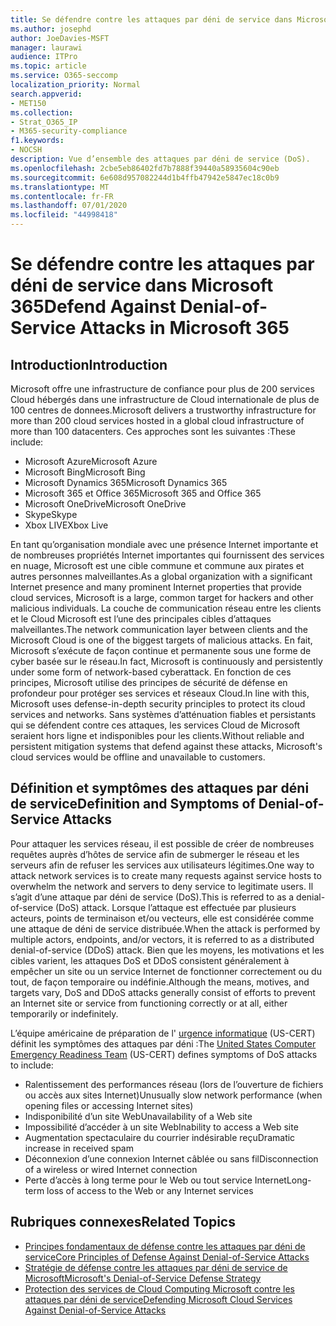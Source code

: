 ```yaml
---
title: Se défendre contre les attaques par déni de service dans Microsoft 365
ms.author: josephd
author: JoeDavies-MSFT
manager: laurawi
audience: ITPro
ms.topic: article
ms.service: O365-seccomp
localization_priority: Normal
search.appverid:
- MET150
ms.collection:
- Strat_O365_IP
- M365-security-compliance
f1.keywords:
- NOCSH
description: Vue d’ensemble des attaques par déni de service (DoS).
ms.openlocfilehash: 2cbe5eb86402fd7b7888f39440a58935604c90eb
ms.sourcegitcommit: 6e608d957082244d1b4ffb47942e5847ec18c0b9
ms.translationtype: MT
ms.contentlocale: fr-FR
ms.lasthandoff: 07/01/2020
ms.locfileid: "44998418"
---
```

# <a name="defend-against-denial-of-service-attacks-in-microsoft-365"></a><span data-ttu-id="cd7e0-103">Se défendre contre les attaques par déni de service dans Microsoft 365</span><span class="sxs-lookup"><span data-stu-id="cd7e0-103">Defend Against Denial-of-Service Attacks in Microsoft 365</span></span>

## <a name="introduction"></a><span data-ttu-id="cd7e0-104">Introduction</span><span class="sxs-lookup"><span data-stu-id="cd7e0-104">Introduction</span></span>

<span data-ttu-id="cd7e0-105">Microsoft offre une infrastructure de confiance pour plus de 200 services Cloud hébergés dans une infrastructure de Cloud internationale de plus de 100 centres de donnees.</span><span class="sxs-lookup"><span data-stu-id="cd7e0-105">Microsoft delivers a trustworthy infrastructure for more than 200 cloud services hosted in a global cloud infrastructure of more than 100 datacenters.</span></span> <span data-ttu-id="cd7e0-106">Ces approches sont les suivantes :</span><span class="sxs-lookup"><span data-stu-id="cd7e0-106">These include:</span></span>

- <span data-ttu-id="cd7e0-107">Microsoft Azure</span><span class="sxs-lookup"><span data-stu-id="cd7e0-107">Microsoft Azure</span></span>
- <span data-ttu-id="cd7e0-108">Microsoft Bing</span><span class="sxs-lookup"><span data-stu-id="cd7e0-108">Microsoft Bing</span></span>
- <span data-ttu-id="cd7e0-109">Microsoft Dynamics 365</span><span class="sxs-lookup"><span data-stu-id="cd7e0-109">Microsoft Dynamics 365</span></span>
- <span data-ttu-id="cd7e0-110">Microsoft 365 et Office 365</span><span class="sxs-lookup"><span data-stu-id="cd7e0-110">Microsoft 365 and Office 365</span></span>
- <span data-ttu-id="cd7e0-111">Microsoft OneDrive</span><span class="sxs-lookup"><span data-stu-id="cd7e0-111">Microsoft OneDrive</span></span>
- <span data-ttu-id="cd7e0-112">Skype</span><span class="sxs-lookup"><span data-stu-id="cd7e0-112">Skype</span></span>
- <span data-ttu-id="cd7e0-113">Xbox LIVE</span><span class="sxs-lookup"><span data-stu-id="cd7e0-113">Xbox Live</span></span>

<span data-ttu-id="cd7e0-114">En tant qu’organisation mondiale avec une présence Internet importante et de nombreuses propriétés Internet importantes qui fournissent des services en nuage, Microsoft est une cible commune et commune aux pirates et autres personnes malveillantes.</span><span class="sxs-lookup"><span data-stu-id="cd7e0-114">As a global organization with a significant Internet presence and many prominent Internet properties that provide cloud services, Microsoft is a large, common target for hackers and other malicious individuals.</span></span> <span data-ttu-id="cd7e0-115">La couche de communication réseau entre les clients et le Cloud Microsoft est l’une des principales cibles d’attaques malveillantes.</span><span class="sxs-lookup"><span data-stu-id="cd7e0-115">The network communication layer between clients and the Microsoft Cloud is one of the biggest targets of malicious attacks.</span></span> <span data-ttu-id="cd7e0-116">En fait, Microsoft s’exécute de façon continue et permanente sous une forme de cyber basée sur le réseau.</span><span class="sxs-lookup"><span data-stu-id="cd7e0-116">In fact, Microsoft is continuously and persistently under some form of network-based cyberattack.</span></span> <span data-ttu-id="cd7e0-117">En fonction de ces principes, Microsoft utilise des principes de sécurité de défense en profondeur pour protéger ses services et réseaux Cloud.</span><span class="sxs-lookup"><span data-stu-id="cd7e0-117">In line with this, Microsoft uses defense-in-depth security principles to protect its cloud services and networks.</span></span> <span data-ttu-id="cd7e0-118">Sans systèmes d’atténuation fiables et persistants qui se défendent contre ces attaques, les services Cloud de Microsoft seraient hors ligne et indisponibles pour les clients.</span><span class="sxs-lookup"><span data-stu-id="cd7e0-118">Without reliable and persistent mitigation systems that defend against these attacks, Microsoft's cloud services would be offline and unavailable to customers.</span></span>

## <a name="definition-and-symptoms-of-denial-of-service-attacks"></a><span data-ttu-id="cd7e0-119">Définition et symptômes des attaques par déni de service</span><span class="sxs-lookup"><span data-stu-id="cd7e0-119">Definition and Symptoms of Denial-of-Service Attacks</span></span>

<span data-ttu-id="cd7e0-120">Pour attaquer les services réseau, il est possible de créer de nombreuses requêtes auprès d’hôtes de service afin de submerger le réseau et les serveurs afin de refuser les services aux utilisateurs légitimes.</span><span class="sxs-lookup"><span data-stu-id="cd7e0-120">One way to attack network services is to create many requests against service hosts to overwhelm the network and servers to deny service to legitimate users.</span></span> <span data-ttu-id="cd7e0-121">Il s’agit d’une attaque par déni de service (DoS).</span><span class="sxs-lookup"><span data-stu-id="cd7e0-121">This is referred to as a denial-of-service (DoS) attack.</span></span> <span data-ttu-id="cd7e0-122">Lorsque l’attaque est effectuée par plusieurs acteurs, points de terminaison et/ou vecteurs, elle est considérée comme une attaque de déni de service distribuée.</span><span class="sxs-lookup"><span data-stu-id="cd7e0-122">When the attack is performed by multiple actors, endpoints, and/or vectors, it is referred to as a distributed denial-of-service (DDoS) attack.</span></span> <span data-ttu-id="cd7e0-123">Bien que les moyens, les motivations et les cibles varient, les attaques DoS et DDoS consistent généralement à empêcher un site ou un service Internet de fonctionner correctement ou du tout, de façon temporaire ou indéfinie.</span><span class="sxs-lookup"><span data-stu-id="cd7e0-123">Although the means, motives, and targets vary, DoS and DDoS attacks generally consist of efforts to prevent an Internet site or service from functioning correctly or at all, either temporarily or indefinitely.</span></span>

<span data-ttu-id="cd7e0-124">L’équipe américaine de préparation de l' [urgence informatique](https://www.us-cert.gov/) (US-CERT) définit les symptômes des attaques par déni :</span><span class="sxs-lookup"><span data-stu-id="cd7e0-124">The [United States Computer Emergency Readiness Team](https://www.us-cert.gov/) (US-CERT) defines symptoms of DoS attacks to include:</span></span>

- <span data-ttu-id="cd7e0-125">Ralentissement des performances réseau (lors de l’ouverture de fichiers ou accès aux sites Internet)</span><span class="sxs-lookup"><span data-stu-id="cd7e0-125">Unusually slow network performance (when opening files or accessing Internet sites)</span></span>
- <span data-ttu-id="cd7e0-126">Indisponibilité d’un site Web</span><span class="sxs-lookup"><span data-stu-id="cd7e0-126">Unavailability of a Web site</span></span>
- <span data-ttu-id="cd7e0-127">Impossibilité d’accéder à un site Web</span><span class="sxs-lookup"><span data-stu-id="cd7e0-127">Inability to access a Web site</span></span>
- <span data-ttu-id="cd7e0-128">Augmentation spectaculaire du courrier indésirable reçu</span><span class="sxs-lookup"><span data-stu-id="cd7e0-128">Dramatic increase in received spam</span></span>
- <span data-ttu-id="cd7e0-129">Déconnexion d’une connexion Internet câblée ou sans fil</span><span class="sxs-lookup"><span data-stu-id="cd7e0-129">Disconnection of a wireless or wired Internet connection</span></span>
- <span data-ttu-id="cd7e0-130">Perte d’accès à long terme pour le Web ou tout service Internet</span><span class="sxs-lookup"><span data-stu-id="cd7e0-130">Long-term loss of access to the Web or any Internet services</span></span>

## <a name="related-topics"></a><span data-ttu-id="cd7e0-131">Rubriques connexes</span><span class="sxs-lookup"><span data-stu-id="cd7e0-131">Related Topics</span></span>

- [<span data-ttu-id="cd7e0-132">Principes fondamentaux de défense contre les attaques par déni de service</span><span class="sxs-lookup"><span data-stu-id="cd7e0-132">Core Principles of Defense Against Denial-of-Service Attacks</span></span>](office-365-core-principles-of-defense-against-dos-attacks.md)
- [<span data-ttu-id="cd7e0-133">Stratégie de défense contre les attaques par déni de service de Microsoft</span><span class="sxs-lookup"><span data-stu-id="cd7e0-133">Microsoft's Denial-of-Service Defense Strategy</span></span>](office-365-microsoft-dos-defense-strategy.md)
- [<span data-ttu-id="cd7e0-134">Protection des services de Cloud Computing Microsoft contre les attaques par déni de service</span><span class="sxs-lookup"><span data-stu-id="cd7e0-134">Defending Microsoft Cloud Services Against Denial-of-Service Attacks</span></span>](office-365-defending-cloud-services-against-dos-attacks.md)
